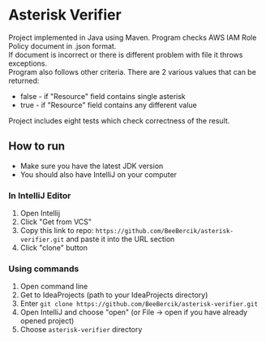 # Asterisk Verifier
Project implemented in Java using Maven. Program checks AWS IAM Role Policy document in .json format.  
If document is incorrect or there is different problem with file it throws exceptions.  
Program also follows other criteria. There are 2 various values that can be returned:
- false - if "Resource" field contains single asterisk
- true - if "Resource" field contains any different value  

Project includes eight tests which check correctness of the result.

## How to run
- Make sure you have the latest JDK version
- You should also have IntelliJ on your computer

### In IntelliJ Editor
1. Open Intellij
2. Click "Get from VCS"
3. Copy this link to repo: `https://github.com/BeeBercik/asterisk-verifier.git` and paste it into the URL section
4. Click "clone" button

### Using commands
1. Open command line
2. Get to IdeaProjects (path to your IdeaProjects directory)
3. Enter `git clone https://github.com/BeeBercik/asterisk-verifier.git`
4. Open IntelliJ and choose "open" (or File -> open if you have already opened project)
5. Choose `asterisk-verifier` directory

